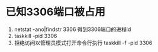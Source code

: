 # 已知3306端口被占用

1. netstat -ano|findstr 3306			得到3306端口的进程id
2. taskkill -pid 3306
3. 拒绝访问以管理员模式打开命令行执行     taskkill -f -pid 3306

